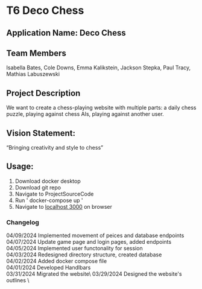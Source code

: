# T6 Deco Chess
## Application Name: Deco Chess
## Team Members
Isabella Bates, Cole Downs, Emma Kalikstein, 
Jackson Stepka, Paul Tracy, Mathias Labuszewski

## Project Description
We want to create a chess-playing website with multiple parts: a daily chess puzzle, playing against chess AIs, playing against another user. 

## Vision Statement: 
“Bringing creativity and style to chess”

## Usage:
1. Download docker desktop
2. Download git repo
3. Navigate to ProjectSourceCode
4. Run ' docker-compose up '
5. Navigate to [localhost 3000](http://localhost:3000/) on browser

### Changelog
04/09/2024 Implemented movement of peices and database endpoints\
04/07/2024 Update game page and login pages, added endpoints\
04/05/2024 Implemented user functonality for session\
04/03/2024 Redesigned directory structure, created database\
04/02/2024 Added docker compose file\
04/01/2024 Developed Handlbars\
03/31/2024 Migrated the website\ 
03/29/2024 Designed the website's outlines \
